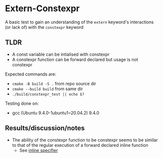 # Extern-Constexpr
A basic test to gain an understanding of the `extern` keyword's interactions (or lack of) with the `constexpr` keyword 

## TLDR
- A const variable can be intialised with constexpr
- A constexpr function can be forward declared but usage is not constexpr

Expected commands are:
- `cmake -B build -S .` from repo source dir
- `cmake --build build` from same dir
- `./build/constexpr_test || echo $?`

Testing done on:
- gcc (Ubuntu 9.4.0-1ubuntu1~20.04.2) 9.4.0

## Results/discussion/notes
- The ability of the constexpr function to be constexpr seems to be similar to that of the regular execution of a forward declared inline function
  + See [inline specifier](https://en.cppreference.com/w/cpp/language/inline)


